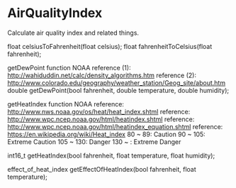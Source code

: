# AirQualityIndex
Calculate air quality index and related things.

float celsiusToFahrenheit(float celsius);
float fahrenheitToCelsius(float fahrenheit);

getDewPoint function NOAA
reference (1): http://wahiduddin.net/calc/density_algorithms.htm
reference (2): http://www.colorado.edu/geography/weather_station/Geog_site/about.htm
double getDewPoint(bool fahrenheit, double temperature, double humidity);

getHeatIndex function NOAA
reference: http://www.nws.noaa.gov/os/heat/heat_index.shtml
reference: http://www.wpc.ncep.noaa.gov/html/heatindex.shtml
reference: http://www.wpc.ncep.noaa.gov/html/heatindex_equation.shtml
reference: https://en.wikipedia.org/wiki/Heat_index
80 ~ 89: Caution
90 ~ 105: Extreme Caution
105 ~ 130: Danger
130 ~ : Extreme Danger

int16_t getHeatIndex(bool fahrenheit, float temperature, float humidity);

effect_of_heat_index getEffectOfHeatIndex(bool fahrenheit, float temperature);
